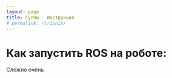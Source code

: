 ```yaml
---
layout: page
title: Гуппи - Инструкция
# permalink: /trionix/
---
```

# Как запустить ROS на роботе:

Сложно очень


